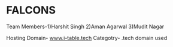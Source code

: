 # FALCONS
Team Members-1)Harshit Singh
             2)Aman Agarwal
             3)Mudit Nagar
             
Hosting Domain- www.i-table.tech
Categotry-  .tech domain used
